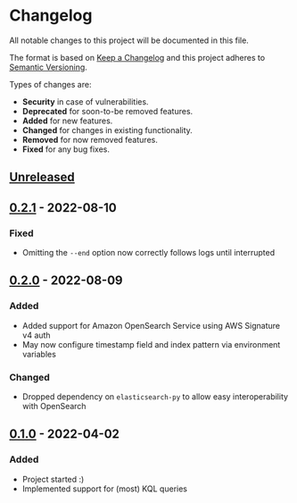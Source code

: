# Changelog
All notable changes to this project will be documented in this file.

The format is based on [Keep a Changelog] and this project adheres to
[Semantic Versioning].

Types of changes are:
* **Security** in case of vulnerabilities.
* **Deprecated** for soon-to-be removed features.
* **Added** for new features.
* **Changed** for changes in existing functionality.
* **Removed** for now removed features.
* **Fixed** for any bug fixes.

## [Unreleased]


## [0.2.1] - 2022-08-10
### Fixed
* Omitting the `--end` option now correctly follows logs until interrupted

## [0.2.0] - 2022-08-09
### Added
* Added support for Amazon OpenSearch Service using AWS Signature v4 auth
* May now configure timestamp field and index pattern via environment variables

### Changed
* Dropped dependency on `elasticsearch-py` to allow easy interoperability with OpenSearch

## [0.1.0] - 2022-04-02
### Added
* Project started :)
* Implemented support for (most) KQL queries

[Unreleased]: https://github.com/jacksmith15/elastic-log-cli/compare/0.2.1..HEAD
[0.2.1]: https://github.com/jacksmith15/elastic-log-cli/compare/0.2.0..0.2.1
[0.2.0]: https://github.com/jacksmith15/elastic-log-cli/compare/0.1.0..0.2.0
[0.1.0]: https://github.com/jacksmith15/elastic-log-cli/compare/initial..0.1.0

[Keep a Changelog]: http://keepachangelog.com/en/1.0.0/
[Semantic Versioning]: http://semver.org/spec/v2.0.0.html

[_release_link_format]: https://github.com/jacksmith15/elastic-log-cli/compare/{previous_tag}..{tag}
[_breaking_change_token]: BREAKING
